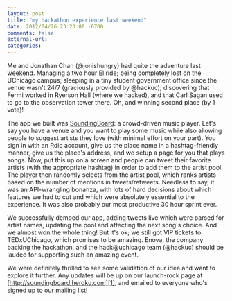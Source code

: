 ```yaml
---
layout: post
title: "my hackathon experience last weekend"
date: 2012/04/26 23:23:00 -0700
comments: false
external-url:
categories:
---
```



Me and Jonathan Chan (@jonishungry) had quite the adventure last weekend. Managing 
a two hour El ride; being completely lost on the UChicago campus; sleeping 
in a tiny student government office since the venue wasn't 24/7 (graciously 
provided by @hackuc); discovering that Fermi worked in Ryerson Hall (where 
we hacked), and that Carl Sagan used to go to the observation tower there. 
Oh, and winning second place (by 1 vote)!

The app we built was [SoundingBoard][1]: a crowd-driven music player. Let's 
say you have a venue and you want to play some music while also allowing people 
to suggest artists they love (with minimal effort on your part). You sign in 
with an Rdio account, give us the place name in a hashtag-friendly manner, 
give us the place's address, and we setup a page for you that plays songs. 
Now, put this up on a screen and people can tweet their favorite artists (with 
the appropriate hashtag) in order to add them to the artist pool. The player 
then randomly selects from the artist pool, which ranks artists based on the 
number of mentions in tweets/retweets. Needless to say, it was an API-wrangling 
bonanza, with lots of hard decisions about which features we had to cut and 
which were absolutely essential to the experience. It was also probably our 
most productive 30 hour sprint ever.

We successfully demoed our app, adding tweets live which were parsed for artist 
names, updating the pool and affecting the next song's choice. And we almost 
won the whole thing! But it's ok; we still got VIP tickets to TEDxUChicago, 
which promises to be amazing. Enova, the company backing the hackathon, and 
the hack@uchicago team (@hackuc) should be lauded for supporting such an amazing 
event.

We were definitely thrilled to see some validation of our idea and want to 
explore it further. Any updates will be up on our launch-rock page at [http://soundingboard.heroku.com][1], 
and emailed to everyone who's signed up to our mailing list!



[1]: http://soundingboard.heroku.com